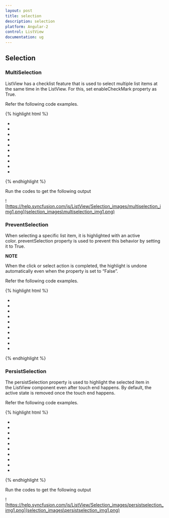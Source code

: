 ```yaml
---
layout: post
title: selection
description: selection
platform: Angular-2
control: ListView
documentation: ug
---
```


## Selection

### MultiSelection

ListView has a checklist feature that is used to select multiple list items at the same time in the ListView. For this, set enableCheckMark property as True.

Refer the following code examples.

{% highlight html %}

<div style="width:400px;">
    <ej-listview id="defaultlistbox" showHeader="true" headerTitle="List Items" enableCheckMark="true">
        <ul>
            <li data-ej-text="Artwork"></li>
            <li data-ej-text="Abstract"></li>
            <li data-ej-text="2 Acrylic Mediums"></li>
            <li data-ej-text="Creative Acrylic"></li>
            <li data-ej-text="Modern Painting"></li>
            <li data-ej-text="Canvas Art"></li>
            <li data-ej-text="Black white"></li>
            <li data-ej-text="Children"></li>
            <li data-ej-text="Preschool Crafts"></li>
            <li data-ej-text="School-age Crafts"></li>
        </ul>
    </ej-listview>
</div>

{% endhighlight %}

Run the codes to get the following output

![https://help.syncfusion.com/js/ListView/Selection_images/multiselection_img1.png](selection_images\multiselection_img1.png)

### PreventSelection

When selecting a specific list item, it is highlighted with an active color. preventSelection property is used to prevent this behavior by setting it to True.

**NOTE**

When the click or select action is completed, the highlight is undone automatically even when the property is set to “False”.

Refer the following code examples.

{% highlight html %}

<div style="width:400px;">
    <ej-listview id="defaultlistbox" showHeader="true" headerTitle="List Items" preventSelection="true">
        <ul>
            <li data-ej-text="Artwork"></li>
            <li data-ej-text="Abstract"></li>
            <li data-ej-text="2 Acrylic Mediums"></li>
            <li data-ej-text="Creative Acrylic"></li>
            <li data-ej-text="Modern Painting"></li>
            <li data-ej-text="Canvas Art"></li>
            <li data-ej-text="Black white"></li>
            <li data-ej-text="Children"></li>
            <li data-ej-text="Preschool Crafts"></li>
            <li data-ej-text="School-age Crafts"></li>
        </ul>
    </ej-listview>
</div>

{% endhighlight %}

### PersistSelection

The persistSelection property is used to highlight the selected item in the ListView component even after touch end happens. By default, the active state is removed once the touch end happens.

Refer the following code examples.

{% highlight html %}

<div style="width:400px;">
    <ej-listview id="defaultlistbox" showHeader="true" headerTitle="List Items" persistSelection="true">
        <ul>
            <li data-ej-text="Artwork"></li>
            <li data-ej-text="Abstract"></li>
            <li data-ej-text="2 Acrylic Mediums"></li>
            <li data-ej-text="Creative Acrylic"></li>
            <li data-ej-text="Modern Painting"></li>
            <li data-ej-text="Canvas Art"></li>
            <li data-ej-text="Black white"></li>
            <li data-ej-text="Children"></li>
            <li data-ej-text="Preschool Crafts"></li>
            <li data-ej-text="School-age Crafts"></li>
        </ul>
    </ej-listview>
</div>

{% endhighlight %}

Run the codes to get the following output

![https://help.syncfusion.com/js/ListView/Selection_images/persistselection_img1.png](selection_images\persistselection_img1.png)



